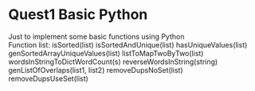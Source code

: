 # Quest1 Basic Python
Just to implement some basic functions using Python  
Function list:
isSorted(list)
isSortedAndUnique(list)
hasUniqueValues(list)
genSortedArrayUniqueValues(list)
listToMapTwoByTwo(list)
wordsInStringToDictWordCount(s)
reverseWordsInString(string)
genListOfOverlaps(list1, list2)
removeDupsNoSet(list)
removeDupsUseSet(list)
